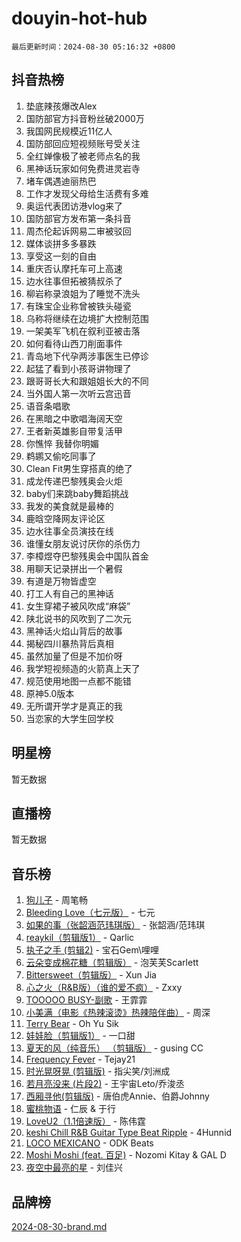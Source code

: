 # douyin-hot-hub

`最后更新时间：2024-08-30 05:16:32 +0800`

## 抖音热榜

1. 垫底辣孩爆改Alex
1. 国防部官方抖音粉丝破2000万
1. 我国网民规模近11亿人
1. 国防部回应短视频账号受关注
1. 全红婵像极了被老师点名的我
1. 黑神话玩家如何免费进灵岩寺
1. 堵车偶遇迪丽热巴
1. 工作才发现父母给生活费有多难
1. 奥运代表团访港vlog来了
1. 国防部官方发布第一条抖音
1. 周杰伦起诉网易二审被驳回
1. 媒体谈拼多多暴跌
1. 享受这一刻的自由
1. 重庆否认摩托车可上高速
1. 边水往事但拓被猜叔杀了
1. 柳岩称录浪姐为了睡觉不洗头
1. 有珠宝企业称曾被铁头碰瓷
1. 乌称将继续在边境扩大控制范围
1. 一架美军飞机在叙利亚被击落
1. 如何看待山西刀削面事件
1. 青岛地下代孕两涉事医生已停诊
1. 起猛了看到小孩哥讲物理了
1. 跟哥哥长大和跟姐姐长大的不同
1. 当外国人第一次听云宫迅音
1. 语音条唱歌
1. 在黑暗之中歌唱海阔天空
1. 王者新英雄影自带复活甲
1. 你憔悴 我替你明媚
1. 鹈鹕又偷吃同事了
1. Clean Fit男生穿搭真的绝了
1. 成龙传递巴黎残奥会火炬
1. baby们来跳baby舞蹈挑战
1. 我发的美食就是最棒的
1. 鹿晗空降网友评论区
1. 边水往事全员演技在线
1. 谁懂女朋友说讨厌你的杀伤力
1. 李樟煜夺巴黎残奥会中国队首金
1. 用聊天记录拼出一个暑假
1. 有道是万物皆虚空
1. 打工人有自己的黑神话
1. 女生穿裙子被风吹成“麻袋”
1. 陕北说书的风吹到了二次元
1. 黑神话火焰山背后的故事
1. 揭秘四川暴热背后真相
1. 虽然加量了但是不加价呀
1. 我学短视频造的火箭真上天了
1. 规范使用地图一点都不能错
1. 原神5.0版本
1. 无所谓开学才是真正的我
1. 当恋家的大学生回学校

## 明星榜

暂无数据

## 直播榜

暂无数据

## 音乐榜

1. [狗儿子](https://sf5-hl-cdn-tos.douyinstatic.com/obj/tos-cn-ve-2774/osvuItF7HhQ8nfz5BHDCMbu5ZOmgxBGtmcEpfn) - 周笔畅
1. [Bleeding Love（七元版）](https://sf3-cdn-tos.douyinstatic.com/obj/tos-cn-ve-2774/oEgC9eZFHQ1MfSRnrfkzFp8AayDWqAQMABBgUs) - 七元
1. [如果的事（张韶涵范玮琪版）](https://sf5-hl-cdn-tos.douyinstatic.com/obj/tos-cn-ve-2774/owI7MDDyzHddFIDNOFiTf8qYP1fafEiAgmjsCv) - 张韶涵/范玮琪
1. [reaykil（剪辑版1）](https://sf3-cdn-tos.douyinstatic.com/obj/tos-cn-ve-2774/osSIWpEdiiBoAWKQMsIBhmw1wUEJn5z20ANfA9) - Qarlic
1. [执子之手 (剪辑2)](https://sf5-hl-cdn-tos.douyinstatic.com/obj/tos-cn-ve-2774/oUoZLQjCc31XzqsBnBQUNgeKtYPBcgbFDwtfcu) - 宝石Gem\哩哩
1. [云朵变成棉花糖（剪辑版）](https://sf5-hl-cdn-tos.douyinstatic.com/obj/tos-cn-ve-2774/o8LC84GQLALFfXeyJmh8KE61byVQYMMeAZLfEI) - 泡芙芙Scarlett
1. [Bittersweet（剪辑版）](https://sf6-cdn-tos.douyinstatic.com/obj/tos-cn-ve-2774/oIR5xcAceFQosUeHXGzNQpCesIBELaANA2RYoJ) - Xun Jia
1. [心之火（R&B版）（谁的爱不疯）](https://sf5-hl-cdn-tos.douyinstatic.com/obj/tos-cn-ve-2774/okemkEDaIBBE3OosftCgMxlFkLQZRw37t36ZQv) - Zxxy
1. [TOOOOO BUSY-副歌](https://sf5-hl-cdn-tos.douyinstatic.com/obj/tos-cn-ve-2774/o0fmjGZetNDjSM5EimFs2QlzBg30YgByJMRQrC) - 王霏霏
1. [小美满（电影《热辣滚烫》热辣陪伴曲）](https://sf3-cdn-tos.douyinstatic.com/obj/tos-cn-ve-2774/o0GAn2lSgfZIDUgtevCGDQYnFg4CwnrBaxbTZL) - 周深
1. [Terry Bear](https://sf5-hl-cdn-tos.douyinstatic.com/obj/tos-cn-ve-2774/oY98zQoBzAv3LMriiCP1nBInWAHWfS2wisMjSc) - Oh Yu Sik
1. [娃娃脸（剪辑版1）](https://sf6-cdn-tos.douyinstatic.com/obj/tos-cn-ve-2774/oIimSCgQoNUePTAZ1Ba7TeADY4KetGYsVFeaaB) - 一口甜
1. [夏天的风（纯音乐） （剪辑版）](https://sf5-hl-cdn-tos.douyinstatic.com/obj/tos-cn-ve-2774/oUzLjBZZFQAoNRmGokEeD5zfQCObp6UeFAnTa6) - gusing CC
1. [Frequency Fever](https://sf5-hl-cdn-tos.douyinstatic.com/obj/tos-cn-ve-2774/os94PCgvfCQSGh1ogDZmrFB6eEACFtZXwHEYHh) - Tejay21
1. [时光晃呀晃 (剪辑版)](https://sf3-cdn-tos.douyinstatic.com/obj/tos-cn-ve-2774/o8ACeQem3gwI1x3GIYGAfKG0LJebKFRJDwRwyW) - 指尖笑/刘洲成
1. [若月亮没来 (片段2)](https://sf5-hl-cdn-tos.douyinstatic.com/obj/tos-cn-ve-2774/ocQavLLjkCOeDxGyYeIMGgNAIwJ0QXE1Ve3Fzv) - 王宇宙Leto/乔浚丞
1. [西厢寻他(剪辑版)](https://sf5-hl-cdn-tos.douyinstatic.com/obj/tos-cn-ve-2774/oUsAVfAQKlRNxEv5qxvIB8o5qmIWUcXbzJKJhw) - 唐伯虎Annie、伯爵Johnny
1. [蜜桃物语](https://sf5-hl-cdn-tos.douyinstatic.com/obj/tos-cn-ve-2774/oIhOSCZtIACtYU4XQkngiW9kCBfVD1Fz9IYeqL) - 仁辰 & 于行
1. [LoveU2（1.1倍速版）](https://sf5-hl-cdn-tos.douyinstatic.com/obj/tos-cn-ve-2774/oQMeDffLaEmgMwgCOEMAFCI6INzoFPgWdD0rsa) - 陈伟霆
1. [keshi Chill R&B Guitar Type Beat Ripple](https://sf5-hl-cdn-tos.douyinstatic.com/obj/tos-cn-ve-2774/okQIfmitAB3HpgZQo0YCEFEACcDhQngn0fkFIC) - 4Hunnid
1. [LOCO MEXICANO](https://sf5-hl-cdn-tos.douyinstatic.com/obj/tos-cn-ve-2774/owxVoxJorA4ILBfsMAjU6t7O1xW9w0tS7EYzh6) - ODK Beats
1. [Moshi Moshi (feat. 百足)](https://sf5-hl-cdn-tos.douyinstatic.com/obj/tos-cn-ve-2774/ooJjIHi8hVoNioNtAOBBMJ13sqywJAGW1piyfb) - Nozomi Kitay & GAL D
1. [夜空中最亮的星](https://sf5-hl-cdn-tos.douyinstatic.com/obj/tos-cn-ve-2774/o4IfgGwqqnFeXEMGaS8JBzJAdayAaCeoxqbjCD) - 刘佳兴

## 品牌榜

[2024-08-30-brand.md](2024-08-30-brand.md)
